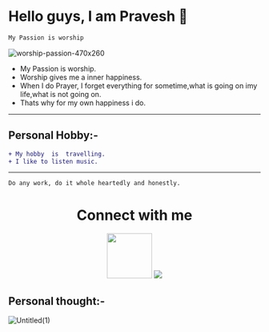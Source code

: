 # Hello guys, I am Pravesh 👋
```sh
My Passion is worship
```


![worship-passion-470x260](https://user-images.githubusercontent.com/82143446/114275201-3a7fc000-9a3f-11eb-8262-f7afb88738d0.jpg)


- My Passion is worship. 
- Worship gives me a inner happiness.
- When I do Prayer, I forget everything for sometime,what is going on imy life,what is not going on.
- Thats why for my own happiness i do.
--------



## Personal Hobby:-
```diff
+ My hobby  is  travelling.
+ I like to listen music.
```
------------

```sh
Do any work, do it whole heartedly and honestly.
```
<h1 align=center>Connect with me</h1>

<p align=center>
  <a href="https://www.instagram.com/parikshit__choudhary"><img src=https://assets.teenvogue.com/photos/573b7d4e0e9d16a80fb5f9c0/master/pass/instagram-hack.jpg Image width="90"></a>
  <a href="https://www.facebook.com/vreshabbhan.rana/"><img src=https://cdn2.iconfinder.com/data/icons/social-media-2285/512/1_Facebook_colored_svg_copy-64.png></a>
  </p>
  
  ## Personal thought:-
  
  ![Untitled(1)](https://user-images.githubusercontent.com/82143446/114301364-0e694b00-9ae2-11eb-8ef0-ff6b95970ad3.png)
